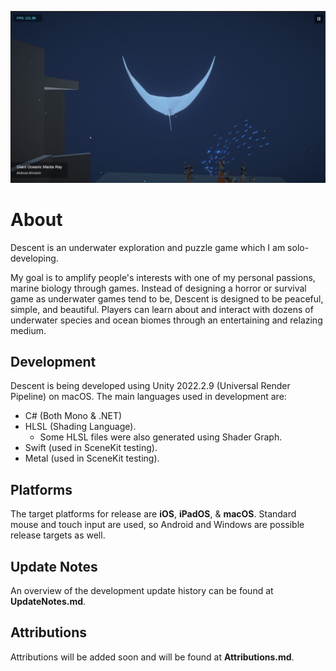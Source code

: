 ![A screenshot showcasing Descent's development (v0.2.2).](https://github.com/rvishwajith/Descent/blob/ca988397603ce0a5b6627b8b2ab0a48c96856289/Thumbnails/latest.png)

# About
Descent is an underwater exploration and puzzle game which I am solo-developing.

My goal is to amplify people's interests with one of my personal passions, marine biology through games. Instead of designing a horror or survival game as underwater games tend to be, Descent is designed to be peaceful, simple, and beautiful. Players can learn about and interact with dozens of underwater species and ocean biomes through an entertaining and relazing medium.

## Development
Descent is being developed using Unity 2022.2.9 (Universal Render Pipeline) on macOS.
The main languages used in development are:
- C# (Both Mono & .NET)
- HLSL (Shading Language).
  - Some HLSL files were also generated using Shader Graph.
- Swift (used in SceneKit testing).
- Metal (used in SceneKit testing).

## Platforms
The target platforms for release are **iOS**, **iPadOS**, & **macOS**. Standard mouse and touch input are used, so Android and Windows are possible release targets as well.

## Update Notes
An overview of the development update history can be found at **UpdateNotes.md**.

## Attributions
Attributions will be added soon and will be found at **Attributions.md**.